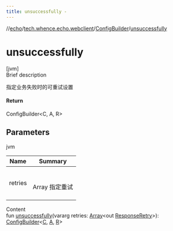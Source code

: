 ```yaml
---
title: unsuccessfully -
---
```

//[echo](../../index.md)/[tech.whence.echo.webclient](../index.md)/[ConfigBuilder](index.md)/[unsuccessfully](unsuccessfully.md)



# unsuccessfully  
[jvm]  
Brief description  


指定业务失败时的可重试设置



#### Return  


ConfigBuilder<C, A, R>



## Parameters  
  
jvm  
  
|  Name|  Summary| 
|---|---|
| retries| <br><br>Array<out ResponseRetry> 指定重试<br><br>
  
  
Content  
fun [unsuccessfully](unsuccessfully.md)(vararg retries: [Array](https://kotlinlang.org/api/latest/jvm/stdlib/kotlin/-array/index.html)<out [ResponseRetry](../../tech.whence.echo.webclient.response/-response-retry/index.md)>): [ConfigBuilder](index.md)<[C](index.md), [A](index.md), [R](index.md)>  




